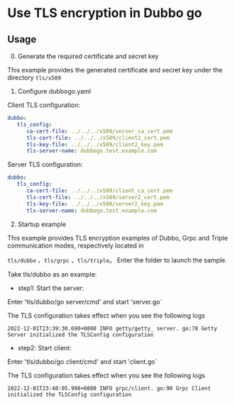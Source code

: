 # Use TLS encryption in Dubbo go

## Usage

0. Generate the required certificate and secret key

This example provides the generated certificate and secret key under the directory `tls/x509`

1. Configure dubbogo.yaml

Client TLS configuration:

```yaml
dubbo:
   tls_config:
      ca-cert-file: ../../../x509/server_ca_cert.pem
      tls-cert-file: ../../../x509/client2_cert.pem
      tls-key-file: ../../../x509/client2_key.pem
      tls-server-name: dubbogo.test.example.com
```

Server TLS configuration:

```yaml
dubbo:
   tls_config:
      ca-cert-file: ../../../x509/client_ca_cert.pem
      tls-cert-file: ../../../x509/server2_cert.pem
      tls-key-file: ../../../x509/server2_key.pem
      tls-server-name: dubbogo.test.example.com
```

2. Startup example

This example provides TLS encryption examples of Dubbo, Grpc and Triple communication modes, respectively located in

`tls/dubbo` 、`tls/grpc` 、`tls/triple`。 Enter the folder to launch the sample.

Take tls/dubbo as an example:

* step1: Start the server:

Enter 'tls/dubbo/go server/cmd' and start 'server.go`

The TLS configuration takes effect when you see the following logs

```
2022-12-01T23:39:30.690+0800 INFO getty/getty_ server. go:78 Getty Server initialized the TLSConfig configuration
```

* step2: Start client:

Enter 'tls/dubbo/go client/cmd' and start 'client.go`

The TLS configuration takes effect when you see the following logs

```
2022-12-01T23:40:05.998+0800 INFO grpc/client. go:90 Grpc Client initialized the TLSConfig configuration
```
